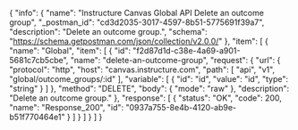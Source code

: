 {
  "info": {
    "name": "Instructure Canvas Global API Delete an outcome group",
    "_postman_id": "cd3d2035-3017-4597-8b51-5775691f39a7",
    "description": "Delete an outcome group.",
    "schema": "https://schema.getpostman.com/json/collection/v2.0.0/"
  },
  "item": [
    {
      "name": "Global",
      "item": [
        {
          "id": "f2d87d1d-c38e-4a69-a901-5681c7cb5cbe",
          "name": "delete-an-outcome-group",
          "request": {
            "url": {
              "protocol": "http",
              "host": "canvas.instructure.com",
              "path": [
                "api",
                "v1",
                "global/outcome_groups/:id"
              ],
              "variable": [
                {
                  "id": "id",
                  "value": "id",
                  "type": "string"
                }
              ]
            },
            "method": "DELETE",
            "body": {
              "mode": "raw"
            },
            "description": "Delete an outcome group."
          },
          "response": [
            {
              "status": "OK",
              "code": 200,
              "name": "Response_200",
              "id": "0937a755-8e4b-4120-ab9e-b51f770464e1"
            }
          ]
        }
      ]
    }
  ]
}
